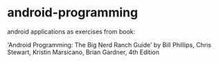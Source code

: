 # android-programming
android applications as exercises from book:

'Android Programming: The Big Nerd Ranch Guide'
by Bill Phillips, Chris Stewart, Kristin Marsicano, Brian Gardner,
4th Edition
